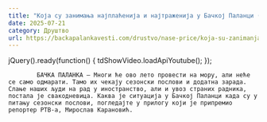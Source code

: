 ```yaml
---
title: "Која су занимања најплаћенија и најтраженија у Бачкој Паланци (ВИДЕО)"
date: 2025-07-21
category: Друштво
url: https://backapalankavesti.com/drustvo/nase-price/koja-su-zanimanja-najplacenija-i-najtrazenija-u-backoj-palanci-video/
---
```


jQuery().ready(function() {
                            tdShowVideo.loadApiYoutube(); 
                        });
                        
                    
            БАЧКА ПАЛАНКА – Многи ће ово лето провести на мору, али неће се само одмарати. Тамо их чекају сезонски послови и додатна зарада. Слање наших људи на рад у иностранство, али и увоз страних радника, постала је свакодневица. Каква је ситуација у Бачкој Паланци када су у питању сезонски послови, погледајте у прилогу који је припремио репортер РТВ-а, Мирослав Карановић.
